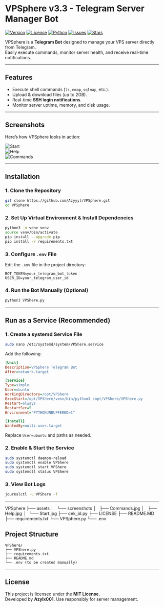 # VPSphere v3.3 - Telegram Server Manager Bot

[![Version](https://img.shields.io/badge/version-3.3-blue.svg)](https://github.com/Azyyyl/VPSphere)
[![License](https://img.shields.io/badge/license-MIT-green.svg)](LICENSE)
[![Python](https://img.shields.io/badge/python-3.8%2B-brightgreen.svg)](https://www.python.org/)
[![Issues](https://img.shields.io/github/issues/Azyyyl/VPSphere)](https://github.com/Azyyyl/VPSphere/issues)
[![Stars](https://img.shields.io/github/stars/Azyyyl/VPSphere)](https://github.com/Azyyyl/VPSphere/stargazers)

VPSphere is a **Telegram Bot** designed to manage your VPS server directly from Telegram.  
Easily execute commands, monitor server health, and receive real-time notifications.

---

## Features
- Execute shell commands (`ls`, `nmap`, `sqlmap`, etc.).
- Upload & download files (up to 2GB).
- Real-time **SSH login notifications**.
- Monitor server uptime, memory, and disk usage.

---

## Screenshots
Here’s how VPSphere looks in action:

![Start](assets/screenshots/Start.jpg)  
![Help](assets/screenshots/Help.jpg)  
![Commands](assets/screenshots/Commands.jpg)  

---

## Installation

### 1. Clone the Repository
```bash
git clone https://github.com/Azyyyl/VPSphere.git
cd VPSphere
```

### 2. Set Up Virtual Environment & Install Dependencies
```bash
python3 -m venv venv
source venv/bin/activate
pip install --upgrade pip
pip install -r requirements.txt
```

### 3. Configure `.env` File
Edit the `.env` file in the project directory:
```env
BOT_TOKEN=your_telegram_bot_token
USER_ID=your_telegram_user_id
```

### 4. Run the Bot Manually (Optional)
```bash
python3 VPShere.py
```

---

## Run as a Service (Recommended)

### 1. Create a systemd Service File
```bash
sudo nano /etc/systemd/system/VPShere.service
```
Add the following:
```ini
[Unit]
Description=VPSphere Telegram Bot
After=network.target

[Service]
Type=simple
User=ubuntu
WorkingDirectory=/opt/VPShere
ExecStart=/opt/VPShere/venv/bin/python3 /opt/VPShere/VPShere.py
Restart=always
RestartSec=5
Environment="PYTHONUNBUFFERED=1"

[Install]
WantedBy=multi-user.target
```

Replace `User=ubuntu` and paths as needed.

### 2. Enable & Start the Service
```bash
sudo systemctl daemon-reload
sudo systemctl enable VPShere
sudo systemctl start VPShere
sudo systemctl status VPShere
```

### 3. View Bot Logs
```bash
journalctl -u VPShere -f
```

---

VPSphere
├── assets
│   └── screenshots
│       ├── Commands.jpg
│       ├── Help.jpg
│       └── Start.jpg
├── cek_id.py
├── LICENSE
├── README.MD
├── requirements.txt
└── VPSphere.py
└── .env

## Project Structure
```
VPShere/
├── VPShere.py
├── requirements.txt
├── README.md
└── .env (to be created manually)

```

---

## License
This project is licensed under the **MIT License**.  
Developed by **Azylx001**. Use responsibly for server management.
